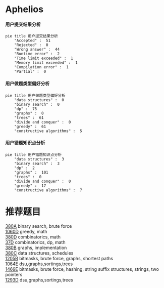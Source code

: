 # Aphelios

<!-- tabs:start -->



#### **用户提交结果分析**

```mermaid
pie title 用户提交结果分析
    "Accepted" :  51
    "Rejected" :  0
    "Wrong answer" :  44
    "Runtime error" :  2
    "Time limit exceeded" :  1
    "Memory limit exceeded" :  1
    "Compilation error" :  1
    "Partial" :  0
```

#### **用户做题类型偏好分析**

```mermaid
pie title 用户做题类型偏好分析
    "data structures" :  0
    "binary search" :  0
    "dp" :  75
    "graphs" :  0
    "trees" :  61
    "divide and conquer" :  0
    "greedy" :  61
    "constructive algorithms" :  5
```
#### **用户错题知识点分析**

```mermaid
pie title 用户错题知识点分析
    "data structures" :  3
    "binary search" :  3
    "dp" :  2
    "graphs" :  101
    "trees" :  0
    "divide and conquer" :  0
    "greedy" :  17
    "constructive algorithms" :  7
```



<!-- tabs:end -->
# 推荐题目
[380A](https://codeforces.com/contest/380/problem/A)		binary search,
                        brute force		  
[1060D](https://codeforces.com/contest/1060/problem/D)		greedy,
                        math		  
[380D](https://codeforces.com/contest/380/problem/D)		combinatorics,
                        math		  
[37D](https://codeforces.com/contest/37/problem/D)		combinatorics,
                        dp,
                        math		  
[380B](https://codeforces.com/contest/380/problem/B)		graphs,
                        implementation		  
[380C](https://codeforces.com/contest/380/problem/C)		data structures,
                        schedules		  
[1205B](https://codeforces.com/contest/1205/problem/B)		bitmasks,
                        brute force,
                        graphs,
                        shortest paths		  
[1064E](https://codeforces.com/contest/1064/problem/E)		dsu,graphs,sortings,trees		  
[1469E](https://codeforces.com/contest/1469/problem/E)		bitmasks,
                        brute force,
                        hashing,
                        string suffix structures,
                        strings,
                        two pointers		  
[1293D](https://codeforces.com/contest/1293/problem/D)		dsu,graphs,sortings,trees		  
